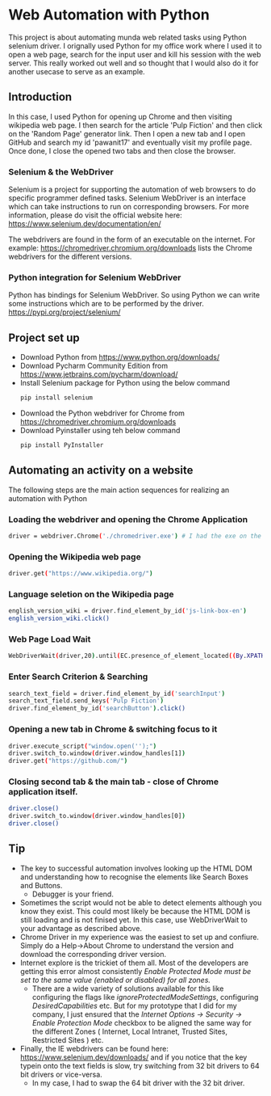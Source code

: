 # Web Automation with Python
This project is about automating munda web related tasks using Python selenium driver. I orignally used Python for my office work where I used it to open a web page, search for the input user and kill his session with the web server. This really worked out well and so thought that I would also do it for another usecase to serve as an example.

## Introduction 
In this case, I used Python for opening up Chrome and then visiting wikipedia web page. I then search for the article 'Pulp Fiction' and then click on the 'Random Page' generator link. Then I open a new tab and I open GitHub and search my id 'pawanit17' and eventually visit my profile page. Once done, I close the opened two tabs and then close the browser.

### Selenium & the WebDriver
Selenium is a project for supporting the automation of web browsers to do specific programmer defined tasks. Selenium WebDriver is an interface which can take instructions to run on corresponding browsers. For more information, please do visit the official website here: https://www.selenium.dev/documentation/en/

The webdrivers are found in the form of an executable on the internet. For example: https://chromedriver.chromium.org/downloads lists the Chrome webdrivers for the different versions.

### Python integration for Selenium WebDriver
Python has bindings for Selenium WebDriver. So using Python we can write some instructions which are to be performed by the driver.
https://pypi.org/project/selenium/

## Project set up
- Download Python from https://www.python.org/downloads/
- Download Pycharm Community Edition from https://www.jetbrains.com/pycharm/download/
- Install Selenium package for Python using the below command
   ```bash
   pip install selenium
   ```
- Download the Python webdriver for Chrome from https://chromedriver.chromium.org/downloads
- Download Pyinstaller using teh below command
   ```bash
   pip install PyInstaller
   ```
 
## Automating an activity on a website
The following steps are the main action sequences for realizing an automation with Python

### Loading the webdriver and opening the Chrome Application
   ```bash
driver = webdriver.Chrome('./chromedriver.exe') # I had the exe on the same location as the python script.
   ```

### Opening the Wikipedia web page
   ```bash
driver.get("https://www.wikipedia.org/")
   ```
   
### Language seletion on the Wikipedia page
   ```bash
english_version_wiki = driver.find_element_by_id('js-link-box-en')
english_version_wiki.click()
   ```
   
### Web Page Load Wait
   ```bash
WebDriverWait(driver,20).until(EC.presence_of_element_located((By.XPATH,"//title[text()='Wikipedia, the free encyclopedia']")))
   ```
   
### Enter Search Criterion & Searching
   ```bash
search_text_field = driver.find_element_by_id('searchInput')
search_text_field.send_keys('Pulp Fiction')
driver.find_element_by_id('searchButton').click()
   ```
   
### Opening a new tab in Chrome & switching focus to it
   ```bash
driver.execute_script("window.open('');")
driver.switch_to.window(driver.window_handles[1])
driver.get("https://github.com/")
   ```
   
### Closing second tab & the main tab - close of Chrome application itself.
   ```bash
driver.close()
driver.switch_to.window(driver.window_handles[0])
driver.close()
   ```
   
## Tip
- The key to successful automation involves looking up the HTML DOM and understanding how to recognise the elements like Search Boxes and Buttons.
  - Debugger is your friend.
- Sometimes the script would not be able to detect elements although you know they exist. This could most likely be because the HTML DOM is still loading and is not finised yet. In this case, use WebDriverWait to your advantage as described above.
- Chrome Driver in my experience was the easiest to set up and confiure. Simply do a Help->About Chrome to understand the version and download the corresponding driver version.
- Internet explore is the trickiet of them all. Most of the developers are getting this error almost consistently
*Enable Protected Mode must be set to the same value (enabled or disabled) for all zones.*
  - There are a wide variety of solutions available for this like configuring the flags like *ignoreProtectedModeSettings*, configuring *DesiredCapabilities* etc. But for my prototype that I did for my company, I just ensured that the *Internet Options -> Security -> Enable Protection Mode* checkbox to be aligned the same way for the different Zones ( Internet, Local Intranet, Trusted Sites, Restricted Sites ) etc.
- Finally, the IE webdrivers can be found here: https://www.selenium.dev/downloads/ and if you notice that the key typein onto the text fields is slow, try switching from 32 bit drivers to 64 bit drivers or vice-versa.
  - In my case, I had to swap the 64 bit driver with the 32 bit driver.

